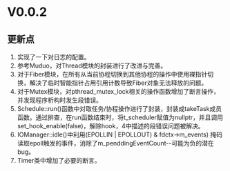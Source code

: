 # V0.0.2
## 更新点
1. 实现了一下对日志的配置。
2. 参考Muduo，对Thread模块的封装进行了改进与完善。
3. 对于Fiber模块，在所有从当前协程切换到其他协程的操作中使用裸指针切换，解决了临时智能指针占用引用计数导致Fiber对象无法释放的问题。
4. 对于Mutex模块，对pthread_mutex_lock相关的操作函数增加了断言操作，并发现程序析构时发生段错误。
5. Schedule::run()函数中对取任务/协程操作进行了封装，封装成takeTask成员函数。通过排查，在run函数结束时，将t_scheduler赋值为nullptr，并且调用set_hook_enable(false)，解除hook，4中描述的段错误问题被解决。
6. IOManager::idle()中利用(EPOLLIN | EPOLLOUT) & fdctx->m_events) 掩码读取epoll触发的事件，消除了m_penddingEventCount--可能为负的潜在bug。
7. Timer类中增加了必要的断言。
